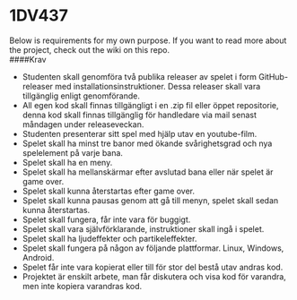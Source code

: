 # 1DV437

Below is requirements for my own purpose. If you want to read more about the project, check out the wiki on this repo.  
####Krav

* Studenten skall genomföra två publika releaser av spelet i form GitHub-releaser med installationsinstruktioner. Dessa releaser skall       vara tillgänglig enligt genomförande.  
* All egen kod skall finnas tillgängligt i en .zip fil eller öppet repositorie, denna kod skall finnas tillgänglig för handledare via        mail senast måndagen under releaseveckan.  
* Studenten presenterar sitt spel med hjälp utav en youtube-film.  
* Spelet skall ha minst tre banor med ökande svårighetsgrad och nya spelelement på varje bana.  
* Spelet skall ha en meny.   
* Spelet skall ha mellanskärmar efter avslutad bana eller när spelet är game over.  
* Spelet skall kunna återstartas efter game over.  
* Spelet skall kunna pausas genom att gå till menyn, spelet skall sedan kunna återstartas.  
* Spelet skall fungera, får inte vara för buggigt.  
* Spelet skall vara självförklarande, instruktioner skall ingå i spelet.  
* Spelet skall ha ljudeffekter och partikeleffekter.  
* Spelet skall fungera på någon av följande plattformar. Linux, Windows, Android.  
* Spelet får inte vara kopierat eller till för stor del bestå utav andras kod.  
* Projektet är enskilt arbete, man får diskutera och visa kod för varandra, men inte kopiera varandras kod.  




